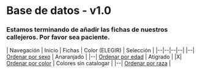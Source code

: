 # Base de datos - v1.0

### Estamos terminando de añadir las fichas de nuestros callejeros. Por favor sea paciente.

| Navegación
| Inicio | Fichas | Color (ELEGIR) | Selección |
|--|--|--|--|
|--| [Ordenar por sexo](http://beta.callejerosdelepe.org/database/order/sex) | Anaranjado |
|--| [Ordenar por edad](http://beta.callejerosdelepe.org/database/order/age) | Atigrado |
|X| [Ordenar por color](http://beta.callejerosdelepe.org/database/order/color) | Colores sin catalogar |
|--| [Ordenar por raza](http://beta.callejerosdelepe.org/database/order/raza) |
